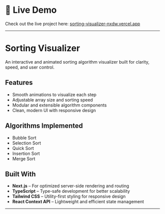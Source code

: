 # 🔗 Live Demo

Check out the live project here: [sorting-visualizer-nxdw.vercel.app](https://sorting-visualizer-nxdw.vercel.app/)

---

# Sorting Visualizer

An interactive and animated sorting algorithm visualizer built for clarity, speed, and user control.

## Features

- Smooth animations to visualize each step
- Adjustable array size and sorting speed
- Modular and extensible algorithm components
- Clean, modern UI with responsive design

## Algorithms Implemented

- Bubble Sort  
- Selection Sort  
- Quick Sort  
- Insertion Sort  
- Merge Sort  

## Built With

- **Next.js** – For optimized server-side rendering and routing  
- **TypeScript** – Type-safe development for better scalability  
- **Tailwind CSS** – Utility-first styling for responsive design  
- **React Context API** – Lightweight and efficient state management  

---

